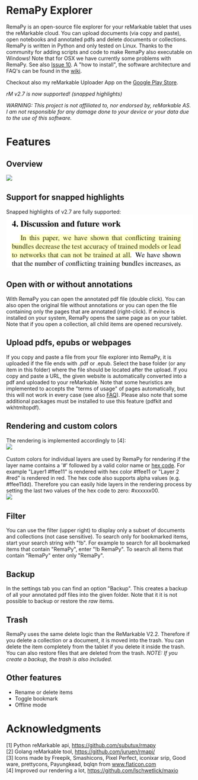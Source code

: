 # RemaPy Explorer

RemaPy is an open-source file explorer for your reMarkable tablet that uses the
reMarkable cloud. You can upload documents (via copy and paste), open notebooks
and annotated pdfs and delete documents or collections. RemaPy is written in
Python and only tested on Linux. Thanks to the community for adding scripts
and code to make RemaPy also executable on Windows!
Note that for OSX we have currently some  problems with RemaPy.
See also [Issue 10](https://github.com/peerdavid/remapy/issues/10).
A "how to install", the software architecture and FAQ's
can be found in the [wiki](https://github.com/peerdavid/RemaPy/wiki).

Checkout also my reMarkable Uploader App on the [Google Play Store](https://play.google.com/store/apps/details?id=org.remadroid).

*rM v2.7 is now supported! (snapped highlights)*

*WARNING: This project is not affiliated to,
nor endorsed by, reMarkable AS. I am not responsible for any
damage done to your device or your data
due to the use of this software.*


# Features
## Overview
<img src="doc/explorer.png" />

## Support for snapped highlights
Snapped highlights of v2.7 are fully supported:<br />
<img src="doc/snapped_highlight.png" />

## Open with or without annotations
With RemaPy you can open the annotated pdf file (double click). You can also
open the original file without annotations or you can open the file containing
only the pages that are annotated (right-click). If evince is installed on your
system, RemaPy opens the same page as on your tablet. Note that if you open a
collection, all child items are opened recursively.

## Upload pdfs, epubs or webpages
If you copy and paste a file from your file explorer into RemaPy, it
is uploaded if the file ends with .pdf or .epub. Select the base folder
(or any item in this folder) where the file should be located after the upload.
If you copy and paste a URL, the given website is automatically converted into
a pdf and uploaded to your reMarkable. Note that some heuristics
are implemented to accepts the "terms of usage" of pages automatically,
but this will not work in every case
(see also [FAQ](https://github.com/peerdavid/RemaPy/wiki)). Please also note
that some additional packages must be installed to use this feature
(pdfkit and wkhtmltopdf).

## Rendering and custom colors
The rendering is implemented accordingly to [4]:<br />
<img src="doc/goofy.png" width="500sp" />

Custom colors for individual layers are used by RemaPy for rendering
if the layer name contains a '#' followed by a valid color name or
[hex code](https://www.color-hex.com/).
For example "Layer1 #ffee11" is rendered with hex color #ffee11 or "Layer 2 #red"
is rendered in red. The hex code also supports alpha values (e.g. #ffee11dd).
Therefore you can easily hide layers in the rendering process by setting the last
two values of the hex code to zero: #xxxxxx00.<br />
<img src="doc/custom_colors.png" />



## Filter
You can use the filter (upper right) to display only a subset of documents and
collections (not case sensitive). To search only for bookmarked items, start
your search string with "!b". For example to search for all bookmarked items
that contain "RemaPy", enter "!b RemaPy".
To search all items that contain "RemaPy" enter only "RemaPy".

## Backup
In the settings tab you can find an option "Backup". This creates a
backup of all your annotated pdf files into the given folder. Note that it
it is not possible to backup or restore the *raw* items.

## Trash
RemaPy uses the same delete logic than the ReMarkable V2.2. Therefore if
you delete a collection or a document, it is moved into the trash.
You can delete the item completely from the tablet if you delete it inside
the trash. You can also restore files that are deleted from the trash.
*NOTE: If you create a backup, the trash is also included.*

## Other features
 - Rename or delete items
 - Toggle bookmark
 - Offline mode


# Acknowledgments
[1] Python reMarkable api, https://github.com/subutux/rmapy <br />
[2] Golang reMarkable tool, https://github.com/juruen/rmapi/ <br />
[3] Icons made by Freepik, Smashicons, Pixel Perfect, iconixar  srip,
Good ware, prettycons, Payungkead, bqlqn from www.flaticon.com <br />
[4] Improved our rendering a lot, https://github.com/lschwetlick/maxio <br />
